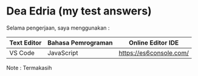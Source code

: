 # Dea Edria (my test answers)

Selama pengerjaan, saya menggunakan :

Text Editor   | Bahasa Pemrograman | Online Editor IDE
------------- | -------------------| -----------------
VS Code       | JavaScript         | https://es6console.com/

Note : Termakasih 

